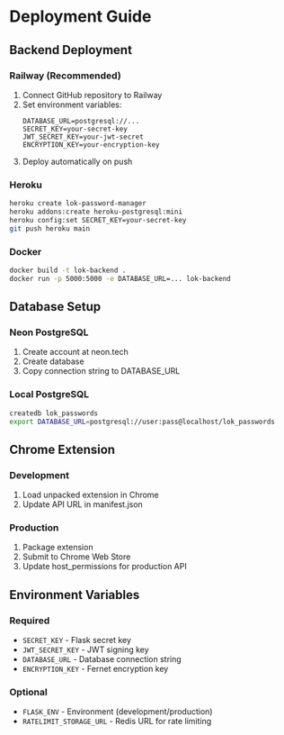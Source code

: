 # Deployment Guide

## Backend Deployment

### Railway (Recommended)
1. Connect GitHub repository to Railway
2. Set environment variables:
   ```
   DATABASE_URL=postgresql://...
   SECRET_KEY=your-secret-key
   JWT_SECRET_KEY=your-jwt-secret
   ENCRYPTION_KEY=your-encryption-key
   ```
3. Deploy automatically on push

### Heroku
```bash
heroku create lok-password-manager
heroku addons:create heroku-postgresql:mini
heroku config:set SECRET_KEY=your-secret-key
git push heroku main
```

### Docker
```bash
docker build -t lok-backend .
docker run -p 5000:5000 -e DATABASE_URL=... lok-backend
```

## Database Setup

### Neon PostgreSQL
1. Create account at neon.tech
2. Create database
3. Copy connection string to DATABASE_URL

### Local PostgreSQL
```bash
createdb lok_passwords
export DATABASE_URL=postgresql://user:pass@localhost/lok_passwords
```

## Chrome Extension

### Development
1. Load unpacked extension in Chrome
2. Update API URL in manifest.json

### Production
1. Package extension
2. Submit to Chrome Web Store
3. Update host_permissions for production API

## Environment Variables

### Required
- `SECRET_KEY` - Flask secret key
- `JWT_SECRET_KEY` - JWT signing key
- `DATABASE_URL` - Database connection string
- `ENCRYPTION_KEY` - Fernet encryption key

### Optional
- `FLASK_ENV` - Environment (development/production)
- `RATELIMIT_STORAGE_URL` - Redis URL for rate limiting